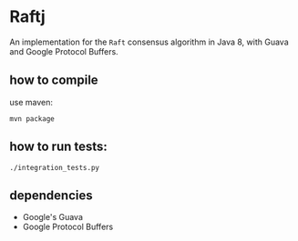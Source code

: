 # Raftj

An implementation for the `Raft` consensus algorithm in Java 8, with Guava and Google Protocol Buffers.

## how to compile

use maven:

    mvn package

## how to run tests:

    ./integration_tests.py

## dependencies

* Google's Guava
* Google Protocol Buffers
